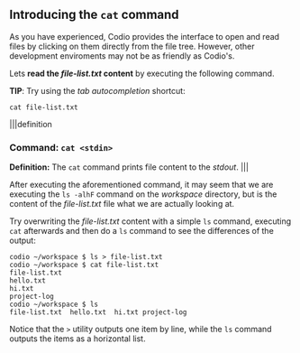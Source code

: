 ## Introducing the `cat` command

As you have experienced, Codio provides the interface to open and read files by clicking on them directly from the file tree. However, other development enviroments may not be as friendly as Codio's. 

Lets __read the *file-list.txt* content__ by executing the following command. 

__TIP__: Try using the _tab autocompletion_ shortcut:

```
cat file-list.txt
```

|||definition
### Command: `cat <stdin>`
__Definition:__ The `cat` command prints file content to the _stdout_.
|||

After executing the aforementioned command, it may seem that we are executing the `ls -alhF` command on the _workspace_ directory, but is the content of the _file-list.txt_ file what we are actually looking at.

Try overwriting the _file-list.txt_ content with a simple `ls` command, executing `cat` afterwards and then do a `ls` command to see the differences of the output:

```
codio ~/workspace $ ls > file-list.txt
codio ~/workspace $ cat file-list.txt
file-list.txt  
hello.txt  
hi.txt
project-log
codio ~/workspace $ ls
file-list.txt  hello.txt  hi.txt project-log
```

Notice that the `>` utility outputs one item by line, while the `ls` command outputs the items as a horizontal list.